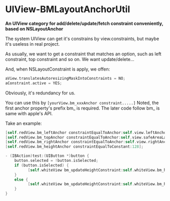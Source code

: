 # UIView-BMLayoutAnchorUtil
**An UIView category for add/delete/update/fetch constraint conveniently, based on NSLayoutAnchor**


The system UIView can get it's constrains by view.constraints, but maybe it's useless in real project.

As usually, we want to get a constraint that matches an option, such as left constraint, top constraint and so on. We want update/delete...

And, when NSLayoutConstraint is apply, we offen:

```objective-c
aView.translatesAutoresizingMaskIntoConstraints = NO;
aConstraint.active = YES;
```

Obviously, it's redundancy for us.



You can use this by `[yourView.bm_xxxAnchor constraint.....]` Noted, the first anchor property's prefix bm_ is required.  The later code follow bm_ is same with apple's API.



Take an example:

```objective-c
[self.redView.bm_leftAnchor constraintEqualToAnchor:self.view.leftAnchor constant:16];
[self.redView.bm_topAnchor constraintEqualToAnchor:self.view.safeAreaLayoutGuide.topAnchor constant:47];
[self.redView.bm_rightAnchor constraintEqualToAnchor:self.view.rightAnchor constant:-15];
[self.redView.bm_heightAnchor constraintEqualToConstant:128];
```



```objective-c
- (IBAction)test:(UIButton *)button {
    button.selected = !button.isSelected;
    if (button.isSelected) {
          [self.whiteView bm_updateHeightConstraint:self.whiteView.bm_heightConstraint.constant+8.0];
    }
    else {
          [self.whiteView bm_updateHeightConstraint:self.whiteView.bm_heightConstraint.constant-8.0];
    }
}
```



